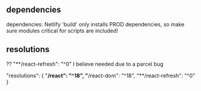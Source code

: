 

## dependencies

dependencies: Netlify 'build' only installs PROD dependencies, so make sure modules critical for scripts are included!


## resolutions

??
		"**/react-refresh": "^0" I believe needed due to a parcel bug


"resolutions": {
"**/react": "^18",
"**/react-dom": "^18",
"**/react-refresh": "^0"
}
